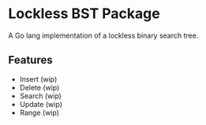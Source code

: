 # Lockless BST Package
A Go lang implementation of a lockless binary search tree.

## Features
- Insert (wip)
- Delete (wip)
- Search (wip)
- Update (wip)
- Range (wip)